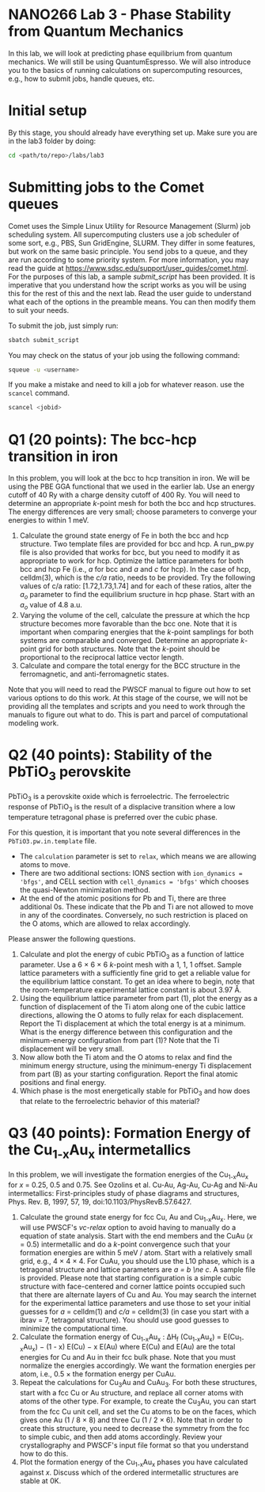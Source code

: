 # NANO266 Lab 3 - Phase Stability from Quantum Mechanics

In this lab, we will look at predicting phase equilibrium from quantum mechanics.
We will still be using QuantumEspresso. We will also introduce you to the
basics of running calculations on supercomputing resources, e.g., how to submit
jobs, handle queues, etc.

# Initial setup

By this stage, you should already have everything set up. Make sure you are in
the lab3 folder by doing:

```bash
cd <path/to/repo>/labs/lab3
```

# Submitting jobs to the Comet queues

Comet uses the Simple Linux Utility for Resource Management (Slurm) job
scheduling system. All supercomputing clusters use a job scheduler of some
sort, e.g., PBS, Sun GridEngine, SLURM. They differ in some features, but work
on the same basic principle. You send jobs to a queue, and they are run
according to some priority system. For more information, you may read the
guide at https://www.sdsc.edu/support/user_guides/comet.html. For the purposes
of this lab, a sample *submit_script* has been provided. It is imperative that
you understand how the script works as you will be using this for the rest of
this and the next lab. Read the user guide to understand what each of the
options in the preamble means. You can then modify them to suit your needs.

To submit the job, just simply run:

```bash
sbatch submit_script
```

You may check on the status of your job using the following command:

```bash
squeue -u <username>
```

If you make a mistake and need to kill a job for whatever reason. use the
`scancel` command.

```bash
scancel <jobid>
```

# Q1 (20 points): The bcc-hcp transition in iron

In this problem, you will look at the bcc to hcp transition in iron. We will be
using the PBE GGA functional that we used in the earlier lab. Use an energy
cutoff of 40 Ry with a charge density cutoff of 400 Ry. You will need to
determine an appropriate *k*-point mesh for both the bcc and hcp structures.
The energy differences are very small; choose parameters to converge your
energies to within 1 meV.

1. Calculate the ground state energy of Fe in both the bcc and hcp structure.
   Two template files are provided for bcc and hcp.  A run_pw.py file is also
   provided that works for bcc, but you need to modify it as appropriate to
   work for hcp. Optimize the lattice parameters for both bcc and hcp Fe
   (i.e., *a* for bcc and *a* and *c* for hcp). In the case of hcp, celldm(3),
   which is the *c/a* ratio, needs to be provided. Try the following values of
   c/a ratio: [1.72,1.73,1.74] and for each of these ratios, alter the *a<sub>o</sub>*
   parameter to find the equilibrium sructure in hcp phase. Start with an *a<sub>o</sub>* value of 4.8 a.u.
2. Varying the volume of the cell, calculate the pressure at which the hcp structure becomes more
   favorable than the bcc one. Note that it is important when comparing
   energies that the *k*-point samplings for both systems are comparable and
   converged. Determine an appropriate *k*-point grid for both structures. Note
   that the *k*-point should be proportional to the reciprocal lattice vector
   length.
3. Calculate and compare the total energy for the BCC structure in the
   ferromagnetic, and anti-ferromagnetic states.

Note that you will need to read the PWSCF manual to figure out how to set
various options to do this work. At this stage of the course, we will not
be providing all the templates and scripts and you need to work through the
manuals to figure out what to do. This is part and parcel of computational
modeling work.

# Q2 (40 points): Stability of the PbTiO<sub>3</sub> perovskite

PbTiO<sub>3</sub> is a perovskite oxide which is ferroelectric. The
ferroelectric response of PbTiO<sub>3</sub> is the result of a displacive
transition where a low temperature tetragonal phase is preferred over the cubic
phase.

For this question, it is important that you note several differences in the
`PbTiO3.pw.in.template` file.

* The `calculation` parameter is set to `relax`, which means we are allowing
  atoms to move.
* There are two additional sections: IONS section with `ion_dynamics = 'bfgs'`,
   and CELL section with `cell_dynamics = 'bfgs'` which chooses the quasi-Newton
   minimization method.
* At the end of the atomic positions for Pb and Ti, there are three additional
  0s. These indicate that the Pb and Ti are not allowed to move in any of the
  coordinates. Conversely, no such restriction is placed on the O atoms, which
  are allowed to relax accordingly.

Please answer the following questions.

1. Calculate and plot the energy of cubic PbTiO<sub>3</sub> as a function of
   lattice parameter. Use a 6 × 6 × 6 *k*-point mesh with a
   1, 1, 1 offset. Sample lattice parameters with a sufficiently fine grid to
   get a reliable value for the equilibrium lattice constant. To get an idea
   where to begin, note that the room-temperature experimental lattice constant
   is about 3.97 Å.
2. Using the equilibrium lattice parameter from part (1), plot the energy as a
   function of displacement of the Ti atom along one of the cubic lattice
   directions, allowing the O atoms to fully relax for each displacement.
   Report the Ti displacement at which the total energy is at a minimum. What
   is the energy difference between this configuration and the minimum-energy
   configuration from part (1)? Note that the Ti displacement will be very
   small.
3. Now allow both the Ti atom and the O atoms to relax and find the minimum
   energy structure, using the minimum-energy Ti displacement from part (B) as
   your starting configuration. Report the final atomic positions and final
   energy.
4. Which phase is the most energetically stable for PbTiO<sub>3</sub> and how
   does that relate to the ferroelectric behavior of this material?

# Q3 (40 points): Formation Energy of the Cu<sub>1-x</sub>Au<sub>x</sub> intermetallics

In this problem, we will investigate the formation energies of the
Cu<sub>1-x</sub>Au<sub>x</sub> for *x* = 0.25, 0.5 and 0.75. See Ozolins et al.
Cu-Au, Ag-Au, Cu-Ag and Ni-Au intermetallics: First-principles study of phase
diagrams and structures, Phys. Rev. B, 1997, 57, 19,
doi:10.1103/PhysRevB.57.6427.

1. Calculate the ground state energy for fcc Cu, Au and
   Cu<sub>1-x</sub>Au<sub>x</sub>.  Here, we will use PWSCF's *vc-relax* option
   to avoid having to manually do a equation of state analysis. Start with the
   end members and the CuAu (*x* = 0.5) intermetallic and do a $k$-point
   convergence such that your formation energies are within
   5 meV / atom. Start with a relatively small grid, e.g., 4 × 4 × 4. 
   For CuAu, you should use the L10 phase, which is a tetragonal structure
   and lattice parameters are *a = b \ne c*. A sample file is provided. Please note that starting
   configuration is a simple cubic structure with face-centered and corner lattice points
   occupied such that there are alternate layers of Cu and Au. You may
   search the internet for the experimental lattice parameters and use those to
   set your initial guesses for *a* = celldm(1) and *c/a* = celldm(3) (in case you start with a
   ibrav = 7, tetragonal structure). You should use good guesses to minimize the computational time.
2. Calculate the formation energy of Cu<sub>1-x</sub>Au<sub>x</sub> :
   ΔH<sub>f</sub> (Cu<sub>1-x</sub>Au<sub>x</sub>) = E(Cu<sub>1-x</sub>Au<sub>x</sub>) − (1 - x) E(Cu) − x E(Au)
   where E(Cu) and E(Au) are the total energies for Cu and Au in their fcc
   bulk phase. Note that you must normalize the energies accordingly. We want the formation energies per atom, i.e., 0.5 $\times$ the formation energy per CuAu.
3. Repeat the calculations for Cu<sub>3</sub>Au and CuAu<sub>3</sub>. For
   both these structures, start with a fcc Cu or Au structure, and replace all
   corner atoms with atoms of the other type. For example, to create
   the Cu<sub>3</sub>Au, you can start from the fcc Cu unit cell, and set
   the Cu atoms to be on the faces, which gives one Au (1 / 8 × 8) and
   three Cu (1 / 2 × 6). Note that in order to create this structure,
   you need to decrease the symmetry from the fcc to simple cubic, and then add
   atoms accordingly. Review your crystallography and PWSCF's input file format
   so that you understand how to do this.
4. Plot the formation energy of the Cu<sub>1-x</sub>Au<sub>x</sub> phases you have
   calculated against *x*. Discuss which of the ordered intermetallic
   structures are stable at 0K.
